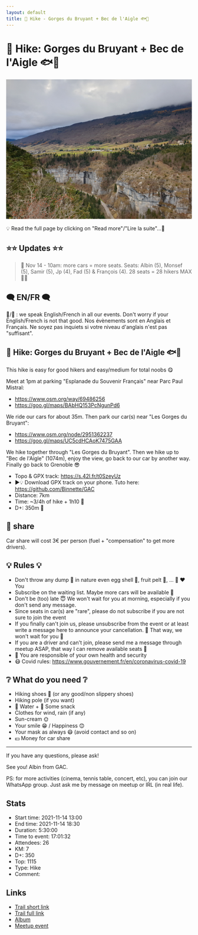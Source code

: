 ```yaml
---
layout: default
title: 🥾 Hike - Gorges du Bruyant + Bec de l'Aigle 🐟️🍁
---
```


# 🥾 Hike: Gorges du Bruyant + Bec de l'Aigle 🐟️🍁

![2021-11-14](../img/orig/2021-11-14.jpg)

💡 Read the full page by clicking on "Read more"/"Lire la suite"...💜

##  ⭐⭐ Updates ⭐⭐ 
> 📅 Nov 14 - 10am: more cars = more seats. Seats: Albin (5), Monsef (5), Samir (5), Jp (4), Fad (5) & François (4). 28 seats = 28 hikers MAX 🚶‍♂️

##  🗨️ EN/FR 🗨️ 
🦅/🐓 : we speak English/French in all our events. Don't worry if your English/French is not that good. Nos évènements sont en Anglais et Français. Ne soyez pas inquiets si votre niveau d'anglais n'est pas "suffisant".

##  🥾 Hike: Gorges du Bruyant + Bec de l'Aigle 🐟️🍁 
This hike is easy for good hikers and easy/medium for total noobs 😋

Meet at 1pm at parking "Esplanade du Souvenir Français" near Parc Paul Mistral:
- https://www.osm.org/way/69486256
- https://goo.gl/maps/BAbHQ153PcNgunPd6

We ride our cars for about 35m. Then park our car(s) near "Les Gorges du Bruyant":
- https://www.osm.org/node/2951362237
- https://goo.gl/maps/UC5cdHCAoK7475GAA

We hike together through "Les Gorges du Bruyant". Then we hike up to "Bec de l'Aigle" (1074m), enjoy the view, go back to our car by another way. Finally go back to Grenoble 😎

* Topo & GPX track: https://s.42l.fr/t0SzeyUz
* ▶💡 Download GPX track on your phone. Tuto here: https://github.com/Binnette/GAC
* Distance: 7km
* Time: ~3/4h of hike + 1h10 🚗
* D+: 350m 🦣

##  🚗 share 
Car share will cost 3€ per person (fuel + "compensation" to get more drivers).

##  💡 Rules 💡 
- Don't throw any dump 🚮 in nature even egg shell 🥚, fruit pelt 🍌, ... 🌳 ❤️ You
- Subscribe on the waiting list. Maybe more cars will be available 🚗
- Don't be (too) late 😇 We won't wait for you at morning, especially if you don't send any message.
- Since seats in car(s) are "rare", please do not subscribe if you are not sure to join the event
- If you finally can't join us, please unsubscribe from the event or at least write a message here to announce your cancellation. 💜 That way, we won't wait for you 💜
- If you are a driver and can't join, please send me a message through meetup ASAP, that way I can remove available seats 🚗
- 💟 You are responsible of your own health and security
- 😷 Covid rules: https://www.gouvernement.fr/en/coronavirus-covid-19

##  ❔ What do you need ❔ 
- Hiking shoes 🥾 (or any good/non slippery shoes)
- Hiking pole (if you want)
- 🧃 Water + 🍫 Some snack
- Clothes for wind, rain (if any)
- Sun-cream 🌞
- Your smile 😁 / Happiness 😊
- Your mask as always 😷 (avoid contact and so on)
- 💵 Money for car share

-----------------------
If you have any questions, please ask!

See you! Albin from GAC.

PS: for more activities (cinema, tennis table, concert, etc), you can join our WhatsApp group. Just ask me by message on meetup or IRL (in real life).

## Stats

- Start time: 2021-11-14 13:00
- End time: 2021-11-14 18:30
- Duration: 5:30:00
- Time to event: 17:01:32
- Attendees: 26
- KM: 7
- D+: 350
- Top: 1115
- Type: Hike
- Comment: 

## Links

- [Trail short link](https://s.42l.fr/4lYJAQTL)
- [Trail full link]()
- [Album](https://binnette.github.io/GacImg2021/2021-11-14-🥾-Hike-Gorges-du-Bruyant-Bec-de-lAigle-🐟️🍁.html)
- [Meetup event](https://www.meetup.com/grenoble-adventure-club-english-french/events/282066634/)
